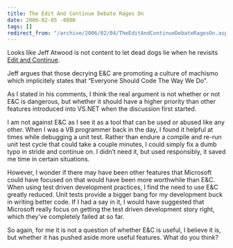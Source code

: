 ```yaml
---
title: The Edit And Continue Debate Rages On
date: 2006-02-05 -0800
tags: []
redirect_from: "/archive/2006/02/04/TheEditAndContinueDebateRagesOn.aspx/"
---
```


Looks like Jeff Atwood is not content to let dead dogs lie when he
revisits [Edit and
Continue](http://www.codinghorror.com/blog/archives/000507.html "Revisiting Edit And Continue").

Jeff argues that those decrying E&C are promoting a culture of machismo
which implicitely states that “Everyone Should Code The Way We Do”.

As I stated in his comments, I think the real argument is not whether or
not E&C is dangerous, but whether it should have a higher priority than
other features introduced into VS.NET when the discussion first started.

I am not against E&C as I see it as a tool that can be used or abused
like any other. When I was a VB programmer back in the day, I found it
helpful at times while debugging a unit test. Rather than endure a
compile and re-run unit test cycle that could take a couple minutes, I
could simply fix a dumb typo in stride and continue on. I didn’t need
it, but used responsibly, it saved me time in certain situations.

However, I wonder if there may have been other features that Microsoft
could have focused on that would have been more worthwhile than E&C.
When using test driven development practices, I find the need to use E&C
greatly reduced. Unit tests provide a bigger bang for my development
buck in writing better code. If I had a say in it, I would have
suggested that Microsoft really focus on getting the test driven
development story right, which they’ve completely failed at so far.

So again, for me it is not a question of whether E&C is useful, I
believe it is, but whether it has pushed aside more useful features.
What do you think?

